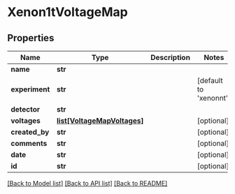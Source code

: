 # Xenon1tVoltageMap

## Properties
Name | Type | Description | Notes
------------ | ------------- | ------------- | -------------
**name** | **str** |  | 
**experiment** | **str** |  | [default to 'xenonnt']
**detector** | **str** |  | 
**voltages** | [**list[VoltageMapVoltages]**](VoltageMapVoltages.md) |  | [optional] 
**created_by** | **str** |  | [optional] 
**comments** | **str** |  | [optional] 
**date** | **str** |  | [optional] 
**id** | **str** |  | [optional] 

[[Back to Model list]](../README.md#documentation-for-models) [[Back to API list]](../README.md#documentation-for-api-endpoints) [[Back to README]](../README.md)



